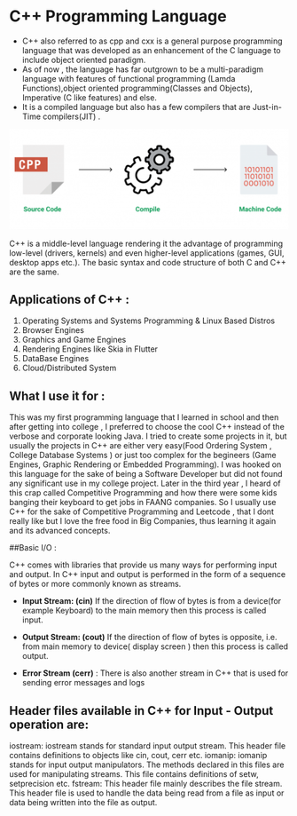 # C++  Programming Language 

* C++ also referred to as cpp and cxx is a general purpose programming language that was developed as an enhancement of the C language to include object oriented paradigm. 
* As of now , the language has far outgrown to be a multi-paradigm language with features of functional programming (Lamda Functions),object oriented programming(Classes and Objects), Imperative (C like features) and else. 
* It is a compiled language but also has a few compilers that are Just-in-Time compilers(JIT) .
  
![image](./../Assets/C++compilatio.png)

C++ is a middle-level language rendering it the advantage of programming low-level (drivers, kernels) and even higher-level applications (games, GUI, desktop apps etc.). The basic syntax and code structure of both C and C++ are the same.


## Applications of C++ : 

1. Operating Systems and Systems Programming & Linux Based Distros
2. Browser Engines 
3. Graphics and Game Engines 
4. Rendering Engines like Skia in Flutter 
5. DataBase Engines 
6. Cloud/Distributed System 

## What I use it for : 

This was my first programming language that I learned in school and then after getting into college , I preferred to choose the cool C++ instead of the verbose and corporate looking Java. I tried to create some projects in it, but usually the projects in C++ are either very easy(Food Ordering System , College Database Systems ) or just too complex for the begineers (Game Engines, Graphic Rendering or Embedded Programming). I was hooked on this language for the sake of being a Software Developer but did not found any significant use in my college project. Later in the third year , I heard of this crap called Competitive Programming and how there were some kids banging their keyboard to get jobs in FAANG companies. So I usually use C++ for the sake of Competitive Programming and Leetcode , that I dont really like but I love the free food in Big Companies, thus learning it again and its advanced concepts. 


##Basic I/O : 

C++ comes with libraries that provide us many ways for performing input and output. In C++ input and output is performed in the form of a sequence of bytes or more commonly known as streams.

* **Input Stream: (cin)** If the direction of flow of bytes is from a device(for example Keyboard) to the main memory then this process is called input.

* **Output Stream: (cout)** If the direction of flow of bytes is opposite, i.e. from main memory to device( display screen ) then this process is called output.
* **Error Stream (cerr)** : There is also another stream in C++ that is used for sending error messages and logs 
  


## Header files available in C++ for Input - Output operation are:
iostream: iostream stands for standard input output stream. This header file contains definitions to objects like cin, cout, cerr etc.
iomanip: iomanip stands for input output manipulators. The methods declared in this files are used for manipulating streams. This file contains definitions of setw, setprecision etc.
fstream: This header file mainly describes the file stream. This header file is used to handle the data being read from a file as input or data being written into the file as output.
